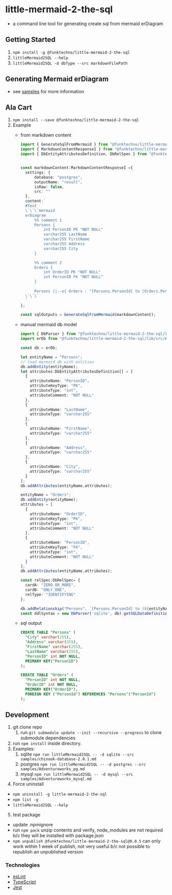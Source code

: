 # little-mermaid-2-the-sql
* a command line tool for generating create sql from mermaid erDiagram

## Getting Started
1. `npm install -g @funktechno/little-mermaid-2-the-sql`
1. `littleMermaid2SQL --help`
1. `littleMermaid2SQL -d dbType --src markdownFilePath`

## Generating Mermaid erDiagram
* see [samples](./samples/readme.md) for more information

## Ala Cart
1. `npm install --save @funktechno/little-mermaid-2-the-sql`
1. Example
    * from markdown content
      ```typescript
      import { GenerateSqlFromMermaid } from "@funktechno/little-mermaid-2-the-sql/lib/src/Library";
      import { MarkdownContentResponseI } from "@funktechno/little-mermaid-2-the-sql/lib/src/types";
      import { DbEntityAttributesDefinition, DbRelSpec } from "@funktechno/little-mermaid-2-the-sql/lib/src/types";

      
      const markdownContent:MarkdownContentResponseI ={
        settings: {
            database: "postgres",
            outputName: "result",
            isRaw: false,
            src: ""
        },
        content:`
        #Test
        \`\`\`mermaid
        erDiagram
            %% comment 1
            Persons {
                int PersonID PK "NOT NULL"
                varchar255 LastName
                varchar255 FirstName
                varchar255 Address
                varchar255 City
            }

            %% comment 2
            Orders {
                int OrderID PK "NOT NULL"
                int PersonID FK "NOT NULL"
            }
  
            Persons ||--o{ Orders : "[Persons.PersonId] to [Orders.PersonId]"
        \`\`\`
        `
      };

      const sqlOutputs = GenerateSqlFromMermaid(markdownContent);
      ```

    * manual mermaid db model
      ```typescript
      import { DbParser } from "@funktechno/little-mermaid-2-the-sql/lib/src/generate-sql-ddl";
      import erDb from "@funktechno/little-mermaid-2-the-sql/lib/src/mermaid/src/diagrams/er/erDb";

      const db = erDb;

      let entityName = "Persons";
      // load mermaid db with entities
      db.addEntity(entityName);
      let attributes:DbEntityAttributesDefinition[] = [
        {
          attributeName: "PersonID",
          attributeKeyType: "PK",
          attributeType: "int",
          attributeComment: "NOT NULL"
        },
        {
          attributeName: "LastName",
          attributeType: "varchar255"
        },
        {
          attributeName: "FirstName",
          attributeType: "varchar255"
        },
        {
          attributeName: "Address",
          attributeType: "varchar255"
        },
        {
          attributeName: "City",
          attributeType: "varchar255"
        }
      ];
      db.addAttributes(entityName,attributes);

      entityName = "Orders";
      db.addEntity(entityName);
      attributes = [
        {
          attributeName: "OrderID",
          attributeKeyType: "PK",
          attributeType: "int",
          attributeComment: "NOT NULL"
        },
        {
          attributeName: "PersonID",
          attributeKeyType: "FK",
          attributeType: "int",
          attributeComment: "NOT NULL"
        }
      ];
      db.addAttributes(entityName,attributes);

      const relSpec:DbRelSpec= {
        cardA: "ZERO_OR_MORE",
        cardB: "ONLY_ONE",
        relType: "IDENTIFYING"
      };

      db.addRelationship("Persons", `[Persons.PersonId] to [${entityName}.PersonId]`, entityName, relSpec);
      const ddlSyntax = new DbParser('sqlite', db).getSQLDataDefinition();
      ```
    * sql output
      ```sql
      CREATE TABLE "Persons" (
        "City" varchar(255),
        "Address" varchar(255),
        "FirstName" varchar(255),
        "LastName" varchar(255),
        "PersonID" int NOT NULL,
        PRIMARY KEY("PersonID")
      );

      CREATE TABLE "Orders" (
        "PersonID" int NOT NULL,
        "OrderID" int NOT NULL,
        PRIMARY KEY("OrderID"),
        FOREIGN KEY ("PersonId") REFERENCES "Persons"("PersonId")
      );
      ```

## Development

1. git clone repo
    1. run `git submodule update --init --recursive --progress` to clone submodule dependencies
2. run `npm install` inside directory.
3. Examples:
   1. sqlite `npm run littleMermaid2SQL -- -d sqlite --src samples/chinook-database-2.0.1.md`
   1. postgres `npm run littleMermaid2SQL -- -d postgres --src samples/Adventureworks_pg.md`
   1. mysql `npm run littleMermaid2SQL -- -d mysql --src samples/Adventureworks_mysql.md`
4. Force uninstall
  * `npm uninstall -g little-mermaid-2-the-sql`
  * `npm list -g`
  * `littleMermaid2SQL --help`
5. test package
  * update .npmignore
  * run `npm pack` unzip contents and verify, node_modules are not required b/c they will be installed with package.json
  * `npm unpublish @funktechno/little-mermaid-2-the-sql@0.0.5` can only work within 1 week of publish, not very useful b/c not possible to republish an unpublished version

### Technologies 
* [esLint](https://eslint.org/)
* [TypeScript](https://www.typescriptlang.org/)
* [Jest](https://jestjs.io/)


